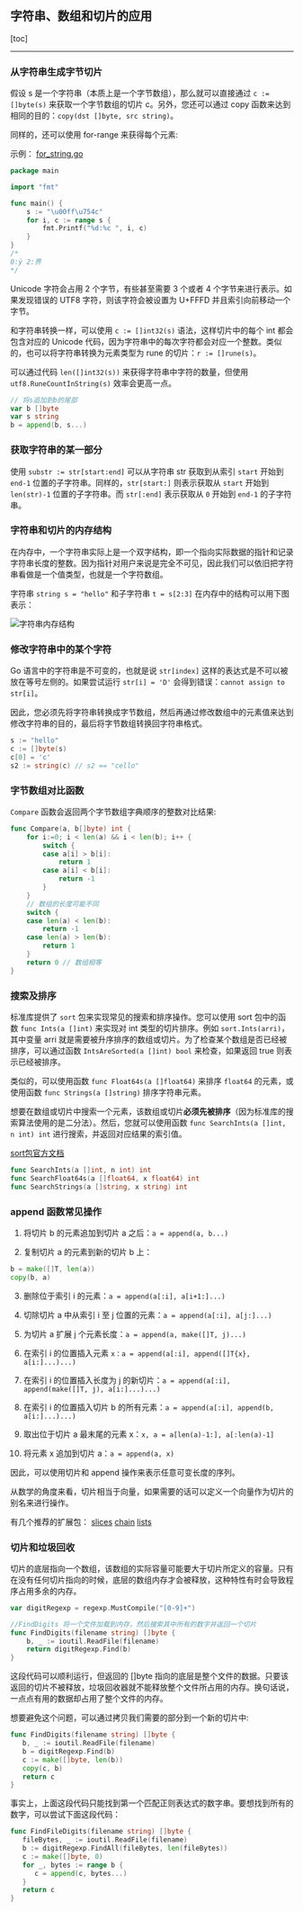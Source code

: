 ## 字符串、数组和切片的应用

[toc]

---

### 从字符串生成字节切片

假设 s 是一个字符串（本质上是一个字节数组），那么就可以直接通过 `c := []byte(s)` 来获取一个字节数组的切片 c。另外，您还可以通过 copy 函数来达到相同的目的：`copy(dst []byte, src string)`。

同样的，还可以使用 for-range 来获得每个元素:

示例： [for_string.go](06_src/for_string.go)
```go
package main

import "fmt"

func main() {
    s := "\u00ff\u754c"
    for i, c := range s {
        fmt.Printf("%d:%c ", i, c)
    }
}
/*
0:ÿ 2:界
*/
```

Unicode 字符会占用 2 个字节，有些甚至需要 3 个或者 4 个字节来进行表示。如果发现错误的 UTF8 字符，则该字符会被设置为 U+FFFD 并且索引向前移动一个字节。

和字符串转换一样，可以使用 `c := []int32(s)` 语法，这样切片中的每个 int 都会包含对应的 Unicode 代码，因为字符串中的每次字符都会对应一个整数。类似的，也可以将字符串转换为元素类型为 rune 的切片：`r := []rune(s)`。

可以通过代码 `len([]int32(s))` 来获得字符串中字符的数量，但使用 `utf8.RuneCountInString(s)` 效率会更高一点。

```go
// 将s追加到b的尾部
var b []byte
var s string
b = append(b, s...)
```

### 获取字符串的某一部分

使用 `substr := str[start:end]` 可以从字符串 str 获取到从索引 `start` 开始到 `end-1` 位置的子字符串。同样的，`str[start:]` 则表示获取从 `start` 开始到 `len(str)-1` 位置的子字符串。而 `str[:end]` 表示获取从 `0` 开始到 `end-1` 的子字符串。

### 字符串和切片的内存结构

在内存中，一个字符串实际上是一个双字结构，即一个指向实际数据的指针和记录字符串长度的整数。因为指针对用户来说是完全不可见，因此我们可以依旧把字符串看做是一个值类型，也就是一个字符数组。

字符串 `string s = "hello"` 和子字符串 `t = s[2:3]` 在内存中的结构可以用下图表示：

![字符串内存结构](https://cdn.learnku.com/uploads/images/201912/02/1/J9S85ymhtz.png!large)

### 修改字符串中的某个字符

Go 语言中的字符串是不可变的，也就是说 `str[index]` 这样的表达式是不可以被放在等号左侧的。如果尝试运行 `str[i] = 'D'` 会得到错误：`cannot assign to str[i]`。

因此，您必须先将字符串转换成字节数组，然后再通过修改数组中的元素值来达到修改字符串的目的，最后将字节数组转换回字符串格式。

```go
s := "hello"
c := []byte(s)
c[0] = 'c'
s2 := string(c) // s2 == "cello"
```

### 字节数组对比函数

`Compare` 函数会返回两个字节数组字典顺序的整数对比结果:

```go
func Compare(a, b[]byte) int {
    for i:=0; i < len(a) && i < len(b); i++ {
        switch {
        case a[i] > b[i]:
            return 1
        case a[i] < b[i]:
            return -1
        }
    }
    // 数组的长度可能不同
    switch {
    case len(a) < len(b):
        return -1
    case len(a) > len(b):
        return 1
    }
    return 0 // 数组相等
}

```

### 搜索及排序

标准库提供了 `sort` 包来实现常见的搜索和排序操作。您可以使用 sort 包中的函数 `func Ints(a []int)` 来实现对 int 类型的切片排序。例如 `sort.Ints(arri)`，其中变量 arri 就是需要被升序排序的数组或切片。为了检查某个数组是否已经被排序，可以通过函数 `IntsAreSorted(a []int) bool` 来检查，如果返回 true 则表示已经被排序。

类似的，可以使用函数 `func Float64s(a []float64)` 来排序 `float64` 的元素，或使用函数 `func Strings(a []string)` 排序字符串元素。

想要在数组或切片中搜索一个元素，该数组或切片**必须先被排序**（因为标准库的搜索算法使用的是二分法）。然后，您就可以使用函数 `func SearchInts(a []int, n int) int` 进行搜索，并返回对应结果的索引值。

[sort包官方文档](https://pkg.go.dev/sort)
```go
func SearchInts(a []int, n int) int
func SearchFloat64s(a []float64, x float64) int
func SearchStrings(a []string, x string) int
```

### append 函数常见操作

1. 将切片 b 的元素追加到切片 a 之后：`a = append(a, b...)`

2. 复制切片 a 的元素到新的切片 b 上：
```go
b = make([]T, len(a))
copy(b, a)
```

3. 删除位于索引 i 的元素：`a = append(a[:i], a[i+1:]...)`

4. 切除切片 a 中从索引 i 至 j 位置的元素：`a = append(a[:i], a[j:]...)`

5. 为切片 a 扩展 j 个元素长度：`a = append(a, make([]T, j)...)`

6. 在索引 i 的位置插入元素 `x：a = append(a[:i], append([]T{x}, a[i:]...)...)`

7. 在索引 i 的位置插入长度为 j 的新切片：`a = append(a[:i], append(make([]T, j), a[i:]...)...)`

8. 在索引 i 的位置插入切片 b 的所有元素：`a = append(a[:i], append(b, a[i:]...)...)`

9. 取出位于切片 a 最末尾的元素 x：`x, a = a[len(a)-1:], a[:len(a)-1]`

10. 将元素 x 追加到切片 a：`a = append(a, x)`

因此，可以使用切片和 append 操作来表示任意可变长度的序列。

从数学的角度来看，切片相当于向量，如果需要的话可以定义一个向量作为切片的别名来进行操作。

有几个推荐的扩展包： [slices](http://github.com/feyeleanor/slices) [chain](http://github.com/feyeleanor/chain) [lists](http://github.com/feyeleanor/lists)

### 切片和垃圾回收

切片的底层指向一个数组，该数组的实际容量可能要大于切片所定义的容量。只有在没有任何切片指向的时候，底层的数组内存才会被释放，这种特性有时会导致程序占用多余的内存。

```go
var digitRegexp = regexp.MustCompile("[0-9]+")

//FindDigits 将一个文件加载到内存，然后搜索其中所有的数字并返回一个切片
func FindDigits(filename string) []byte {
    b, _ := ioutil.ReadFile(filename)
    return digitRegexp.Find(b)
}
```

这段代码可以顺利运行，但返回的 []byte 指向的底层是整个文件的数据。只要该返回的切片不被释放，垃圾回收器就不能释放整个文件所占用的内存。换句话说，一点点有用的数据却占用了整个文件的内存。

想要避免这个问题，可以通过拷贝我们需要的部分到一个新的切片中:

```go
func FindDigits(filename string) []byte {
   b, _ := ioutil.ReadFile(filename)
   b = digitRegexp.Find(b)
   c := make([]byte, len(b))
   copy(c, b)
   return c
}
```

事实上，上面这段代码只能找到第一个匹配正则表达式的数字串。要想找到所有的数字，可以尝试下面这段代码：

```go
func FindFileDigits(filename string) []byte {
   fileBytes, _ := ioutil.ReadFile(filename)
   b := digitRegexp.FindAll(fileBytes, len(fileBytes))
   c := make([]byte, 0)
   for _, bytes := range b {
      c = append(c, bytes...)
   }
   return c
}
```